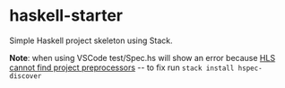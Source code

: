 # haskell-starter

Simple Haskell project skeleton using Stack.

**Note**: when using VSCode test/Spec.hs will show an error because [HLS cannot find project preprocessors](https://haskell-language-server.readthedocs.io/en/latest/troubleshooting.html#preprocessors) -- to fix run `stack install hspec-discover`
